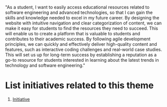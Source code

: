 "As a student, I want to easily access educational resources related to software engineering and advanced technologies, so that I can gain the skills and knowledge needed to excel in my future career. By designing the website with intuitive navigation and clear categorization of content, we can make it easy for students to find the resources they need to succeed. This will enable us to create a platform that is valuable to students and contributes to their academic success. By following agile development principles, we can quickly and effectively deliver high-quality content and features, such as interactive coding challenges and real-world case studies. This will set us up for long-term success by establishing a reputation as a go-to resource for students interested in learning about the latest trends in technology and software engineering."
# List initiatives related to this theme
1. [Initiative](documentation/templates/theme/initiatives/initiative_template.md)